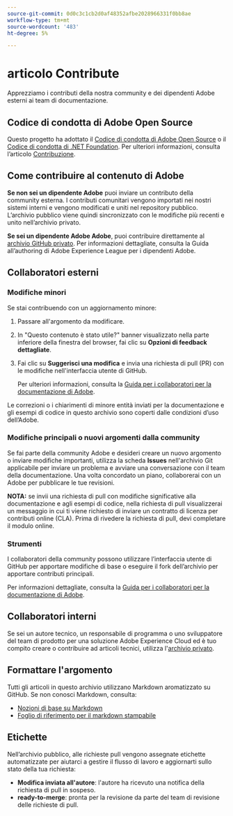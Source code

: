 ```yaml
---
source-git-commit: 0d0c3c1cb2d0af48352afbe2028966331f0bb8ae
workflow-type: tm+mt
source-wordcount: '483'
ht-degree: 5%

---
```

# articolo Contribute

Apprezziamo i contributi della nostra community e dei dipendenti Adobe esterni ai team di documentazione.

## Codice di condotta di Adobe Open Source

Questo progetto ha adottato il [Codice di condotta di Adobe Open Source](code-of-conduct.md) o il [Codice di condotta di .NET Foundation](https://dotnetfoundation.org/code-of-conduct). Per ulteriori informazioni, consulta l’articolo [Contribuzione](contributing.md).

## Come contribuire al contenuto di Adobe

**Se non sei un dipendente Adobe** puoi inviare un contributo della community esterna. I contributi comunitari vengono importati nei nostri sistemi interni e vengono modificati e uniti nel repository pubblico. L’archivio pubblico viene quindi sincronizzato con le modifiche più recenti e unito nell’archivio privato.

**Se sei un dipendente Adobe Adobe**, puoi contribuire direttamente al [archivio GitHub privato](https://git.corp.adobe.com/AdobeDocs/). Per informazioni dettagliate, consulta la Guida all’authoring di Adobe Experience League per i dipendenti Adobe.

## Collaboratori esterni

### Modifiche minori

Se stai contribuendo con un aggiornamento minore:

1. Passare all&#39;argomento da modificare.
1. In &quot;Questo contenuto è stato utile?&quot; banner visualizzato nella parte inferiore della finestra del browser, fai clic su **Opzioni di feedback dettagliate**.
1. Fai clic su **Suggerisci una modifica** e invia una richiesta di pull (PR) con le modifiche nell&#39;interfaccia utente di GitHub.

   Per ulteriori informazioni, consulta la [Guida per i collaboratori per la documentazione di Adobe](https://experienceleague.adobe.com/docs/contributor/contributor-guide/introduction.html).

Le correzioni o i chiarimenti di minore entità inviati per la documentazione e gli esempi di codice in questo archivio sono coperti dalle condizioni d’uso dell’Adobe.

### Modifiche principali o nuovi argomenti dalla community

Se fai parte della community Adobe e desideri creare un nuovo argomento o inviare modifiche importanti, utilizza la scheda **Issues** nell&#39;archivio Git applicabile per inviare un problema e avviare una conversazione con il team della documentazione. Una volta concordato un piano, collaborerai con un Adobe per pubblicare le tue revisioni.

**NOTA:** se invii una richiesta di pull con modifiche significative alla documentazione e agli esempi di codice, nella richiesta di pull visualizzerai un messaggio in cui ti viene richiesto di inviare un contratto di licenza per contributi online (CLA). Prima di rivedere la richiesta di pull, devi completare il modulo online.

### Strumenti

I collaboratori della community possono utilizzare l’interfaccia utente di GitHub per apportare modifiche di base o eseguire il fork dell’archivio per apportare contributi principali.

Per informazioni dettagliate, consulta la [Guida per i collaboratori per la documentazione di Adobe](https://experienceleague.adobe.com/docs/contributor/contributor-guide/introduction.html).

## Collaboratori interni

Se sei un autore tecnico, un responsabile di programma o uno sviluppatore del team di prodotto per una soluzione Adobe Experience Cloud ed è tuo compito creare o contribuire ad articoli tecnici, utilizza l&#39;[archivio privato](https://git.corp.adobe.com/AdobeDocs).

## Formattare l&#39;argomento

Tutti gli articoli in questo archivio utilizzano Markdown aromatizzato su GitHub. Se non conosci Markdown, consulta:

* [Nozioni di base su Markdown](https://help.github.com/articles/getting-started-with-writing-and-formatting-on-github/)
* [Foglio di riferimento per il markdown stampabile](https://guides.github.com/pdfs/markdown-cheatsheet-online.pdf)

## Etichette

Nell’archivio pubblico, alle richieste pull vengono assegnate etichette automatizzate per aiutarci a gestire il flusso di lavoro e aggiornarti sullo stato della tua richiesta:

* **Modifica inviata all&#39;autore**: l&#39;autore ha ricevuto una notifica della richiesta di pull in sospeso.
* **ready-to-merge**: pronta per la revisione da parte del team di revisione delle richieste di pull.
